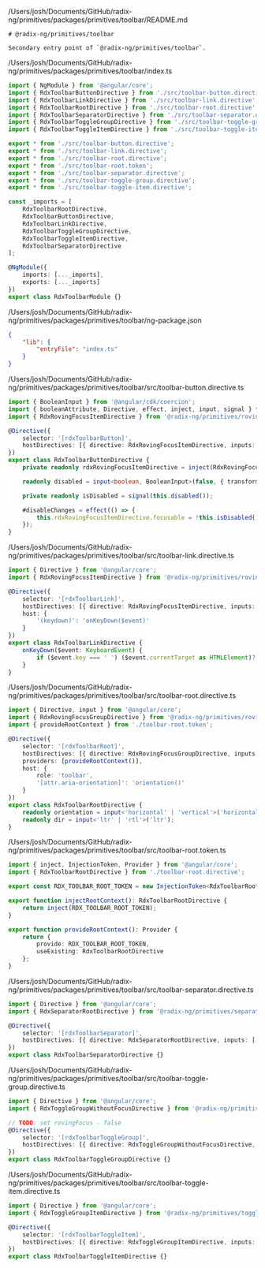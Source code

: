 /Users/josh/Documents/GitHub/radix-ng/primitives/packages/primitives/toolbar/README.md
```
# @radix-ng/primitives/toolbar

Secondary entry point of `@radix-ng/primitives/toolbar`.

```
/Users/josh/Documents/GitHub/radix-ng/primitives/packages/primitives/toolbar/index.ts
```typescript
import { NgModule } from '@angular/core';
import { RdxToolbarButtonDirective } from './src/toolbar-button.directive';
import { RdxToolbarLinkDirective } from './src/toolbar-link.directive';
import { RdxToolbarRootDirective } from './src/toolbar-root.directive';
import { RdxToolbarSeparatorDirective } from './src/toolbar-separator.directive';
import { RdxToolbarToggleGroupDirective } from './src/toolbar-toggle-group.directive';
import { RdxToolbarToggleItemDirective } from './src/toolbar-toggle-item.directive';

export * from './src/toolbar-button.directive';
export * from './src/toolbar-link.directive';
export * from './src/toolbar-root.directive';
export * from './src/toolbar-root.token';
export * from './src/toolbar-separator.directive';
export * from './src/toolbar-toggle-group.directive';
export * from './src/toolbar-toggle-item.directive';

const _imports = [
    RdxToolbarRootDirective,
    RdxToolbarButtonDirective,
    RdxToolbarLinkDirective,
    RdxToolbarToggleGroupDirective,
    RdxToolbarToggleItemDirective,
    RdxToolbarSeparatorDirective
];

@NgModule({
    imports: [..._imports],
    exports: [..._imports]
})
export class RdxToolbarModule {}

```
/Users/josh/Documents/GitHub/radix-ng/primitives/packages/primitives/toolbar/ng-package.json
```json
{
    "lib": {
        "entryFile": "index.ts"
    }
}

```
/Users/josh/Documents/GitHub/radix-ng/primitives/packages/primitives/toolbar/src/toolbar-button.directive.ts
```typescript
import { BooleanInput } from '@angular/cdk/coercion';
import { booleanAttribute, Directive, effect, inject, input, signal } from '@angular/core';
import { RdxRovingFocusItemDirective } from '@radix-ng/primitives/roving-focus';

@Directive({
    selector: '[rdxToolbarButton]',
    hostDirectives: [{ directive: RdxRovingFocusItemDirective, inputs: ['focusable'] }]
})
export class RdxToolbarButtonDirective {
    private readonly rdxRovingFocusItemDirective = inject(RdxRovingFocusItemDirective);

    readonly disabled = input<boolean, BooleanInput>(false, { transform: booleanAttribute });

    private readonly isDisabled = signal(this.disabled());

    #disableChanges = effect(() => {
        this.rdxRovingFocusItemDirective.focusable = !this.isDisabled();
    });
}

```
/Users/josh/Documents/GitHub/radix-ng/primitives/packages/primitives/toolbar/src/toolbar-link.directive.ts
```typescript
import { Directive } from '@angular/core';
import { RdxRovingFocusItemDirective } from '@radix-ng/primitives/roving-focus';

@Directive({
    selector: '[rdxToolbarLink]',
    hostDirectives: [{ directive: RdxRovingFocusItemDirective, inputs: ['focusable'] }],
    host: {
        '(keydown)': 'onKeyDown($event)'
    }
})
export class RdxToolbarLinkDirective {
    onKeyDown($event: KeyboardEvent) {
        if ($event.key === ' ') ($event.currentTarget as HTMLElement)?.click();
    }
}

```
/Users/josh/Documents/GitHub/radix-ng/primitives/packages/primitives/toolbar/src/toolbar-root.directive.ts
```typescript
import { Directive, input } from '@angular/core';
import { RdxRovingFocusGroupDirective } from '@radix-ng/primitives/roving-focus';
import { provideRootContext } from './toolbar-root.token';

@Directive({
    selector: '[rdxToolbarRoot]',
    hostDirectives: [{ directive: RdxRovingFocusGroupDirective, inputs: ['dir', 'orientation', 'loop'] }],
    providers: [provideRootContext()],
    host: {
        role: 'toolbar',
        '[attr.aria-orientation]': 'orientation()'
    }
})
export class RdxToolbarRootDirective {
    readonly orientation = input<'horizontal' | 'vertical'>('horizontal');
    readonly dir = input<'ltr' | 'rtl'>('ltr');
}

```
/Users/josh/Documents/GitHub/radix-ng/primitives/packages/primitives/toolbar/src/toolbar-root.token.ts
```typescript
import { inject, InjectionToken, Provider } from '@angular/core';
import { RdxToolbarRootDirective } from './toolbar-root.directive';

export const RDX_TOOLBAR_ROOT_TOKEN = new InjectionToken<RdxToolbarRootDirective>('RdxToolbarRootDirective');

export function injectRootContext(): RdxToolbarRootDirective {
    return inject(RDX_TOOLBAR_ROOT_TOKEN);
}

export function provideRootContext(): Provider {
    return {
        provide: RDX_TOOLBAR_ROOT_TOKEN,
        useExisting: RdxToolbarRootDirective
    };
}

```
/Users/josh/Documents/GitHub/radix-ng/primitives/packages/primitives/toolbar/src/toolbar-separator.directive.ts
```typescript
import { Directive } from '@angular/core';
import { RdxSeparatorRootDirective } from '@radix-ng/primitives/separator';

@Directive({
    selector: '[rdxToolbarSeparator]',
    hostDirectives: [{ directive: RdxSeparatorRootDirective, inputs: ['orientation', 'decorative'] }]
})
export class RdxToolbarSeparatorDirective {}

```
/Users/josh/Documents/GitHub/radix-ng/primitives/packages/primitives/toolbar/src/toolbar-toggle-group.directive.ts
```typescript
import { Directive } from '@angular/core';
import { RdxToggleGroupWithoutFocusDirective } from '@radix-ng/primitives/toggle-group';

// TODO: set rovingFocus - false
@Directive({
    selector: '[rdxToolbarToggleGroup]',
    hostDirectives: [{ directive: RdxToggleGroupWithoutFocusDirective, inputs: ['value', 'type', 'disabled'] }]
})
export class RdxToolbarToggleGroupDirective {}

```
/Users/josh/Documents/GitHub/radix-ng/primitives/packages/primitives/toolbar/src/toolbar-toggle-item.directive.ts
```typescript
import { Directive } from '@angular/core';
import { RdxToggleGroupItemDirective } from '@radix-ng/primitives/toggle-group';

@Directive({
    selector: '[rdxToolbarToggleItem]',
    hostDirectives: [{ directive: RdxToggleGroupItemDirective, inputs: ['value', 'disabled'] }]
})
export class RdxToolbarToggleItemDirective {}

```
